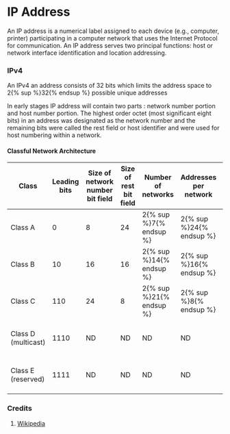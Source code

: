 # IP Address

An IP address is a numerical label assigned to each device (e.g., computer, printer) participating in a computer network that uses the Internet Protocol for communication. An IP address serves two principal functions: host or network interface identification and location addressing.

### IPv4

An IPv4 an address consists of 32 bits which limits the address space to 2{% sup %}32{% endsup %} possible unique addresses

In early stages IP address will contain two parts : network number portion and host number portion. The highest order octet (most significant eight bits) in an address was designated as the network number and the remaining bits were called the rest field or host identifier and were used for host numbering within a network.

#### Classful Network Architecture

| Class | Leading bits | Size of network number bit field | Size of rest bit field | Number of networks | Addresses per network | Total addresses in class | Start address | End address |
| -- | -- | -- | -- | -- | -- | -- | -- | -- |
| Class A | 0 | 8 | 24 | 2{% sup %}7{% endsup %} | 2{% sup %}24{% endsup %} | 2{% sup %}31{% endsup %} | 0.0.0.0 | 127.255.255.255 |
| Class B | 10 | 16 | 16 | 2{% sup %}14{% endsup %} | 2{% sup %}16{% endsup %} | 2{% sup %}30{% endsup %} | 128.0.0.0 | 191.255.255.255 |
| Class C | 110 | 24 | 8 | 2{% sup %}21{% endsup %} | 2{% sup %}8{% endsup %} | 2{% sup %}29{% endsup %} | 192.0.0.0 | 223.255.255.255 |
| Class D (multicast) | 1110 | ND | ND | ND | ND | 2{% sup %}28{% endsup %} | 224.0.0.0 | 239.255.255.255 |
| Class E (reserved) | 1111 | ND | ND | ND | ND | 2{% sup %}28{% endsup %} | 240.0.0.0 | 255.255.255.255 |


### Credits
1. [Wikipedia](https://en.wikipedia.org/wiki/Classful_network)